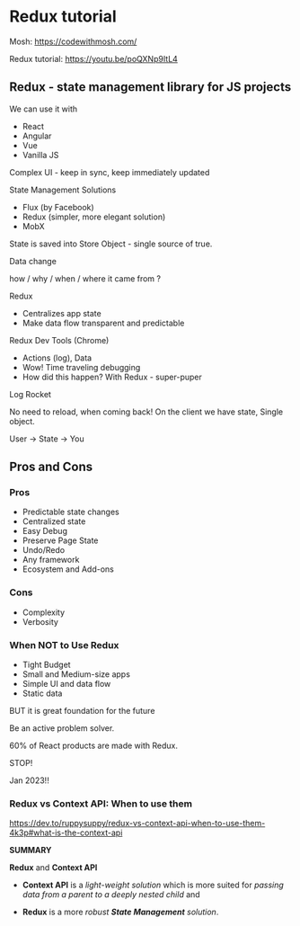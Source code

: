# Redux tutorial

Mosh: https://codewithmosh.com/

Redux tutorial: https://youtu.be/poQXNp9ItL4

## Redux - state management library for JS projects

We can use it with
- React
- Angular
- Vue
- Vanilla JS

Complex UI - keep in sync, keep immediately updated

State Management Solutions
- Flux (by Facebook)
- Redux (simpler, more elegant solution)
- MobX

State is saved into Store Object - single source of true.

Data change

how / why / when / where it came from ?

Redux
 - Centralizes app state
 - Make data flow transparent and predictable

Redux Dev Tools (Chrome)
- Actions (log), Data
- Wow! Time traveling debugging
- How did this happen? With Redux - super-puper

Log Rocket

No need to reload, when coming back!
On the client we have state, Single object.

User -> State -> You

## Pros and Cons

### Pros
- Predictable state changes
- Centralized state
- Easy Debug
- Preserve Page State
- Undo/Redo
- Any framework
- Ecosystem and Add-ons

### Cons
- Complexity
- Verbosity

### When NOT to Use Redux
- Tight Budget
- Small and Medium-size apps
- Simple UI and data flow
- Static data

BUT it is great foundation for the future

Be an active problem solver.

60% of React products are made with Redux.

STOP!

Jan 2023!!

### Redux vs Context API: When to use them

https://dev.to/ruppysuppy/redux-vs-context-api-when-to-use-them-4k3p#what-is-the-context-api

**SUMMARY**

**Redux** and **Context API**

- **Context API** is a _light-weight solution_ which is more suited for _passing data from a parent to a deeply nested child_ and 

- **Redux** is a more _robust **State Management** solution_.

